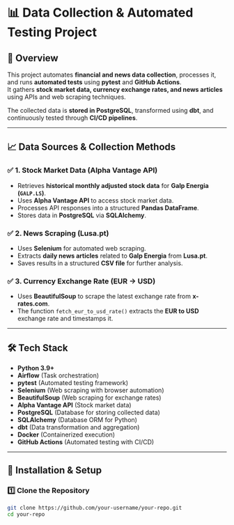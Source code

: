 # 📊 Data Collection & Automated Testing Project  

## 📖 Overview  
This project automates **financial and news data collection**, processes it, and runs **automated tests** using **pytest** and **GitHub Actions**.  
It gathers **stock market data, currency exchange rates, and news articles** using APIs and web scraping techniques.  

The collected data is **stored in PostgreSQL**, transformed using **dbt**, and continuously tested through **CI/CD pipelines**.  

---

## 📈 Data Sources & Collection Methods  

### ✅ 1. Stock Market Data (Alpha Vantage API)  
- Retrieves **historical monthly adjusted stock data** for **Galp Energia (`GALP.LS`)**.  
- Uses **Alpha Vantage API** to access stock market data.  
- Processes API responses into a structured **Pandas DataFrame**.  
- Stores data in **PostgreSQL** via **SQLAlchemy**.  

### ✅ 2. News Scraping (Lusa.pt)  
- Uses **Selenium** for automated web scraping.  
- Extracts **daily news articles** related to **Galp Energia** from **Lusa.pt**.  
- Saves results in a structured **CSV file** for further analysis.  

### ✅ 3. Currency Exchange Rate (EUR → USD)  
- Uses **BeautifulSoup** to scrape the latest exchange rate from **x-rates.com**.  
- The function `fetch_eur_to_usd_rate()` extracts the **EUR to USD** exchange rate and timestamps it.  

---

## 🛠️ Tech Stack  
- **Python 3.9+**  
- **Airflow** (Task orchestration)  
- **pytest** (Automated testing framework)  
- **Selenium** (Web scraping with browser automation)  
- **BeautifulSoup** (Web scraping for exchange rates)  
- **Alpha Vantage API** (Stock market data)  
- **PostgreSQL** (Database for storing collected data)  
- **SQLAlchemy** (Database ORM for Python)  
- **dbt** (Data transformation and aggregation)  
- **Docker** (Containerized execution)  
- **GitHub Actions** (Automated testing with CI/CD)  

---

## 🔧 Installation & Setup  

### 1️⃣ Clone the Repository  
```sh
git clone https://github.com/your-username/your-repo.git
cd your-repo
